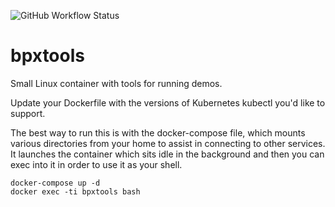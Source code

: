 ![GitHub Workflow Status](https://img.shields.io/github/actions/workflow/status/bplein/bpxtools/build-image.yml)
# bpxtools
Small Linux container with tools for running demos.

Update your Dockerfile with the versions of Kubernetes kubectl you'd like to support.

The best way to run this is with the docker-compose file, which mounts various directories from your home to assist in connecting to other services. It launches the container which sits idle in the background and then you can exec into it in order to use it as your shell.

```
docker-compose up -d
docker exec -ti bpxtools bash
```

